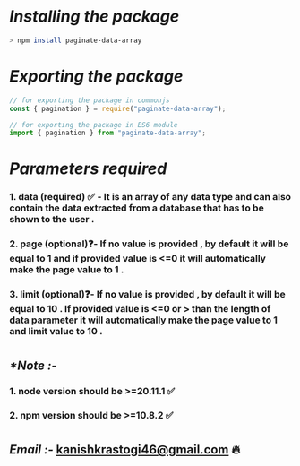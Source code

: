 # _Installing the package_
```bash
> npm install paginate-data-array
```

# _Exporting the package_
```js
// for exporting the package in commonjs
const { pagination } = require("paginate-data-array");

// for exporting the package in ES6 module
import { pagination } from "paginate-data-array";
```

# _Parameters required_

### __1. data (required) ✅ -__ It is an array of any data type and can also contain the data extracted from a database that has to be shown to the user .

### __2. page (optional)❓-__ If no value is provided , by default it will be equal to 1 and if provided value is <=0 it will automatically make the page value to 1 .

### __3. limit (optional)❓-__ If no value is provided , by default it will be equal to 10 . If provided value is <=0 or > than the length of data parameter it will automatically make the page value to 1 and limit value to 10 .
# 


## _*Note :-_
### 1. node version should be >=20.11.1 ✅
### 2. npm version should be >=10.8.2 ✅

#  

## _Email :-_ kanishkrastogi46@gmail.com 🔥